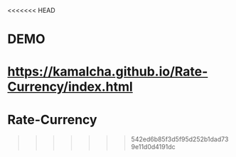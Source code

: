 <<<<<<< HEAD
# DEMO

https://kamalcha.github.io/Rate-Currency/index.html
=======
# Rate-Currency
>>>>>>> 542ed6b85f3d5f95d252b1dad739e11d0d4191dc
